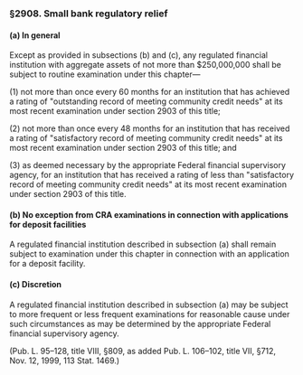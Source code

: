 ### §2908. Small bank regulatory relief ###

#### (a) In general ####

Except as provided in subsections (b) and (c), any regulated financial institution with aggregate assets of not more than $250,000,000 shall be subject to routine examination under this chapter—

(1) not more than once every 60 months for an institution that has achieved a rating of "outstanding record of meeting community credit needs" at its most recent examination under section 2903 of this title;

(2) not more than once every 48 months for an institution that has received a rating of "satisfactory record of meeting community credit needs" at its most recent examination under section 2903 of this title; and

(3) as deemed necessary by the appropriate Federal financial supervisory agency, for an institution that has received a rating of less than "satisfactory record of meeting community credit needs" at its most recent examination under section 2903 of this title.

#### (b) No exception from CRA examinations in connection with applications for deposit facilities ####

A regulated financial institution described in subsection (a) shall remain subject to examination under this chapter in connection with an application for a deposit facility.

#### (c) Discretion ####

A regulated financial institution described in subsection (a) may be subject to more frequent or less frequent examinations for reasonable cause under such circumstances as may be determined by the appropriate Federal financial supervisory agency.

(Pub. L. 95–128, title VIII, §809, as added Pub. L. 106–102, title VII, §712, Nov. 12, 1999, 113 Stat. 1469.)